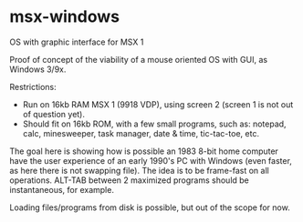 # msx-windows
OS with graphic interface for MSX 1

Proof of concept of the viability of a mouse oriented OS with GUI, as Windows 3/9x.

Restrictions:
- Run on 16kb RAM MSX 1 (9918 VDP), using screen 2 (screen 1 is not out of question yet).
- Should fit on 16kb ROM, with a few small programs, such as: notepad, calc, minesweeper,
  task manager, date & time, tic-tac-toe, etc.

The goal here is showing how is possible an 1983 8-bit home computer have the user experience
of an early 1990's PC with Windows (even faster, as here there is not swapping file).
The idea is to be frame-fast on all operations. ALT-TAB between 2 maximized programs should be
instantaneous, for example.

Loading files/programs from disk is possible, but out of the scope for now.